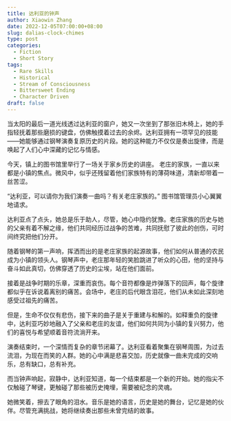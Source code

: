 ```yaml
---
title: 达利亚的钟声
author: Xiaowin Zhang
date: 2022-12-05T07:00:00+08:00
slug: dalias-clock-chimes
type: post
categories:
  - Fiction
  - Short Story
tags:
  - Rare Skills
  - Historical
  - Stream of Consciousness
  - Bittersweet Ending
  - Character Driven
draft: false
---
```


当太阳的最后一道光线透过达利亚的窗户，她又一次坐到了那张旧木椅上，她的手指轻抚着那些磨损的键盘，仿佛触摸着过去的余烬。达利亚拥有一项罕见的技能——她能够通过钢琴演奏复原历史的片段。她的这种能力不仅仅是奏出旋律，而是唤起了人们心中深藏的记忆与情感。

今天，镇上的图书馆里举行了一场关于家乡历史的讲座。 老庄的家族，一直以来都是小镇的焦点。微风中，似乎还残留着他们家族特有的薄荷味道，清新却带着一丝苦涩。

“达利亚，可以请你为我们演奏一曲吗？有关老庄家族的。” 图书馆管理员小心翼翼地请求。

达利亚点了点头，她总是乐于助人，尽管，她心中隐约犹豫。老庄家族的历史与她的父亲有着不解之缘，他们共同经历过战争的苦难，共同抚慰了彼此的创伤，可时间终究把他们分开。

随着钢琴的第一声响，挥洒而出的是老庄家族的起源故事，他们如何从普通的农民成为小镇的领头人。钢琴声中，老庄那年轻的笑脸跳进了听众的心田，他的坚持与奋斗如此真切，仿佛穿透了历史的尘埃，站在他们面前。

接着是战争时期的乐章，深重而哀伤。每个音符都像是炸弹落下的回声，每个旋律都似乎在诉说着离别的痛苦。会场中，老庄的后代眼含泪花，他们从未如此深刻地感受过祖先的痛苦。

但是，生命不仅仅有悲伤，接下来的曲子是关于重建与和解的。如释重负的旋律中，达利亚巧妙地融入了父亲和老庄的友谊，他们如何共同为小镇的复兴努力，他们的喜悦与希望顺着音符流淌开来。

演奏结束时，一个深情而复杂的章节闭幕了。达利亚看着聚集在钢琴周围，为过去流泪，为现在而笑的人群。她的心中满是悲喜交加，历史就像一曲未完成的交响乐，总有缺口，总有补充。

而当钟声响起，寂静中，达利亚知道，每一个结束都是一个新的开始。她的指尖不仅触碰了琴键，更触碰了那些被历史掩埋，需要被纪念的灵魂。

她微笑着，擦去了眼角的泪水。音乐是她的语言，历史是她的舞台，记忆是她的伙伴。尽管充满挑战，她将继续奏出那些未曾完结的故事。